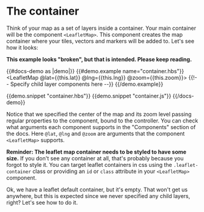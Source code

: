 # The container

Think of your map as a set of layers inside a container. Your main container will
be the component `<LeafletMap>`. This component creates the map container
where your tiles, vectors and markers will be added to. Let's see how it looks:

**This example looks "broken", but that is intended. Please keep reading.**

{{#docs-demo as |demo|}}
  {{#demo.example name="container.hbs"}}
    <LeafletMap @lat={{this.lat}} @lng={{this.lng}} @zoom={{this.zoom}}>
      {{!-- Specify child layer components here --}}
    </LeafletMap>
  {{/demo.example}}

  {{demo.snippet "container.hbs"}}
  {{demo.snippet "container.js"}}
{{/docs-demo}}

Notice that we specified the center of the map and its zoom level passing regular
properties to the component, bound to the controller. You can check what arguments each component supports
in the "Components" section of the docs. Here `@lat`, `@lng` and `@zoom`
are arguments that the component `<LeafletMap>` supports.

**Reminder: The leaflet map container needs to be styled to have some size.**
If you don't see any container at all, that's probably because you forgot to style it.
You can target leaflet containers in css using the `.leaflet-container`
class or providing an `id` or `class` attribute in your `<LeafletMap>`
component.

Ok, we have a leaflet default container, but it's empty. That won't get us anywhere,
but this is expected since we never specified any child layers, right? Let's see how to do it.
